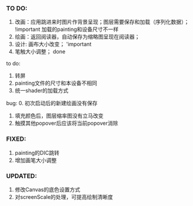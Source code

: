 ### TO DO:
1. 改画：应用跳进来时图片作背景呈现；图层需要保存和加载（序列化数据）； !important  加载的painting和设备尺寸不一样  
2. 绘画：返回阅读器，自动保存为缩略图呈现在阅读器；
3. 设计: 画布大小改变；                                         'important
4. 笔触大小调整；                                              done


to do:
1. 转屏
2. painting文件的尺寸和本设备不相同
3. 统一shader的加载方式

bug:
0. 初次启动后的新建绘画没有保存
1. 填充颜色后，图层缩率图没有立马改变
2. 触摸其他popover后应该将当前popover消除



### FIXED:
1. painting的DIC跳转   
2. 增加画笔大小调整

### UPDATED:
1. 修改Canvas的底色设置方式
2. 对screenScale的处理，可提高绘制清晰度
